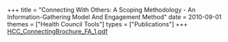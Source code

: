 +++
title = "Connecting With Others: A Scoping Methodology - An Information-Gathering Model And Engagement Method"
date = 2010-09-01
themes = ["Health Council Tools"]
types = ["Publications"]
+++
[HCC\_ConnectingBrochure\_FA\_1.pdf](/files/HCC_ConnectingBrochure_FA_1.pdf)
